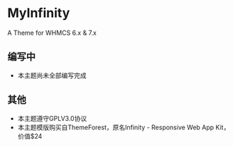 # MyInfinity
A Theme for WHMCS 6.x & 7.x

## 编写中
* 本主题尚未全部编写完成

## 其他
* 本主题遵守GPLV3.0协议
* 本主题模版购买自ThemeForest，原名Infinity - Responsive Web App Kit，价值$24